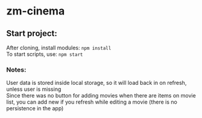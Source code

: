 # zm-cinema

## Start project:
After cloning, install modules: ```npm install``` <br/>
To start scripts, use: ```npm start``` </br>

### Notes:
User data is stored inside local storage, so it will load back in on refresh, unless user is missing <br/>
Since there was no button for adding movies when there are items on movie list, you can add new if you refresh while editing a movie (there is no persistence in the app)
